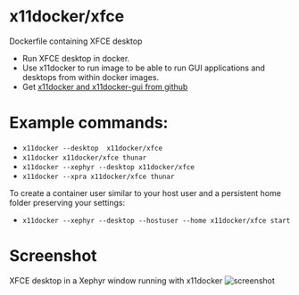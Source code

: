 # x11docker/xfce

Dockerfile containing XFCE desktop
 - Run XFCE desktop in docker. 
 - Use x11docker to run image to be able to run GUI applications and desktops from within docker images.
 - Get [x11docker and x11docker-gui from github](https://github.com/mviereck/x11docker)

# Example commands: 
 - `x11docker --desktop  x11docker/xfce` 
 - `x11docker x11docker/xfce thunar`
 - `x11docker --xephyr --desktop x11docker/xfce`
 - `x11docker --xpra x11docker/xfce thunar`
 
 To create a container user similar to your host user and a persistent home folder preserving your settings:
 - `x11docker --xephyr --desktop --hostuser --home x11docker/xfce start`
 
 # Screenshot
 XFCE desktop in a Xephyr window running with x11docker
 ![screenshot](https://raw.githubusercontent.com/mviereck/x11docker/screenshots/screenshot-xfce.png "XFCE desktop running in Xephyr window using x11docker")
 
